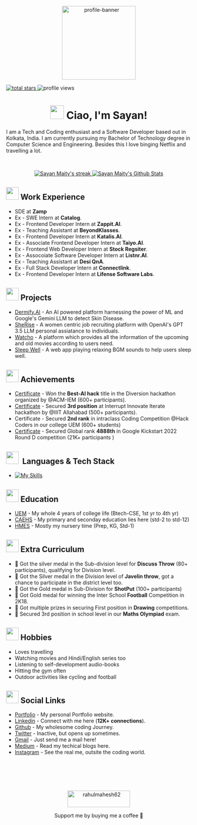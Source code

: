 <p align="center">
  <img src="https://media.licdn.com/dms/image/D5616AQFXItKmY2WiHA/profile-displaybackgroundimage-shrink_350_1400/0/1693599519349?e=1727308800&v=beta&t=LNglxvB77y7fh8GuX-MlKcpLdL3m7n8tqBLx3XhNlV8" alt="profile-banner" height="200"/>
</p
<p align="left" display="flex" flexDirection="row">
	<a href="https://github.com/Sayan-Maity?tab=repositories&sort=stargazers">
	  <img alt="total stars" title="Total stars on GitHub" src="https://custom-icon-badges.demolab.com/github/stars/Sayan-Maity?color=55960c&style=for-the-badge&labelColor=488207&logo=star"/>
	</a>
	<a>
	  <img alt="profile views" title="Profile views on GitHub" src="https://komarev.com/ghpvc/?username=Sayan-Maity&style=for-the-badge&color=blue"/>
	</a>
</p>
<h1 align="center" height="19px" gap="1rem"><img src="https://media2.giphy.com/media/v1.Y2lkPTc5MGI3NjExanY4amViYzZnZnVjMmRmdmZ3em5oeGx4bHRodGk3M2d1MDdva3lhNSZlcD12MV9pbnRlcm5hbF9naWZfYnlfaWQmY3Q9cw/SJPm2gTThP43WIwyI4/giphy.webp" width="37"> Ciao, I'm Sayan!</h1>
<p>
	I am a Tech and Coding enthusiast and a Software Developer based out in Kolkata, India. I am currently pursuing my Bachelor of Technology degree in Computer Science and Engineering. Besides this I love binging Netflix and travelling a lot.
</p>

<br/>
<p align="center" display="flex" flexDirection="row">
  <a href="https://github.com/Sayan-Maity/github-readme-streak-stats">
     <img title="🔥 Get streak stats for your profile at git.io/streak-stats" alt="Sayan Maity's streak" src="https://github-readme-stats.vercel.app/api?username=Sayan-Maity&theme=material-palenight&text_color=99FF89&icon_color=C492E3&count_private=true&hide=contribs&show_icons=true"/>
  </a>
  <a href="https://github.com/Sayan-Maity/github-readme-stats">
	  <img alt="Sayan Maity's Github Stats" src="https://github-readme-streak-stats.herokuapp.com?user=Sayan-Maity&theme=material-palenight&hide_border=true&date_format=j%20M%5B%20Y%5D&currStreakLabel=99FF89&currStreakNum=99FF89" />
  </a>
</p>

## <img src="https://media1.giphy.com/media/WmuxJs4o8SvVeuH95p/giphy.webp?cid=ecf05e478xpiq1n0ag1xeig9rfghe1m5n1xnok1wpjpn7epv&ep=v1_stickers_search&rid=giphy.webp&ct=s" width="34">&nbsp;**Work Experience**
* SDE at **Zamp**
* Ex - SWE Intern at **Catalog**. 
* Ex - Frontend Developer Intern at **Zappit.AI**. 
* Ex - Teaching Assistant at **BeyondKlasses**. 
* Ex - Frontend Developer Intern at **Katalis.AI**. 
* Ex - Associate Frontend Developer Intern at **Taiyo.AI**. 
* Ex - Frontend Web Developer Intern at **Stock Regsiter**. 
* Ex - Assocoiate Software Developer Intern at **Listnr.AI**. 
* Ex - Teaching Assistant at **Desi QnA**. 
* Ex - Full Stack Developer Intern at **Connectlink**. 
* Ex - Frontend Developer Intern at **Lifense Software Labs**. 

## <img src="https://media1.giphy.com/media/v1.Y2lkPTc5MGI3NjExaGpzcHBsY2NkOThvMTZsYXJoYms5OXg2Z211ZG9yYzFld2VqMGdnZSZlcD12MV9zdGlja2Vyc19zZWFyY2gmY3Q9cw/1fkd6ZyVpsVB4a3VsO/giphy.webp" width="34">&nbsp;**Projects**
* [Dermify.AI](https://github.com/Sayan-Maity/Derma-Prediction) - An AI powered platform harnessing the power of ML and Google's Gemini LLM to detect Skin Disease.
* [SheRise](https://github.com/Sayan-Maity/SheRise) - A women centric job recruiting platform with OpenAI's GPT 3.5 LLM personal assiatance to individuals.
* [Watcho](https://github.com/Sayan-Maity/Watcho) - A platform which provides all the information of the upcoming and old movies according to users need.
* [Sleep Well](https://github.com/Sayan-Maity/Sleep-Well) - A web app playing relaxing BGM sounds to help users sleep well.

## <img src="https://media4.giphy.com/media/xuZFZEn1xApFPUuN83/giphy.webp?cid=790b7611k5m4lhuknhi5w8jdchimw7aka3kgnlyd8bg40u0o&ep=v1_stickers_search&rid=giphy.webp&ct=s" width="34">&nbsp;**Achievements**
* [Certificate](https://drive.google.com/file/d/1h5U7AGL2P3hVvZrTnNn_MtjAPoCsGqXy/view) - Won the **Best-AI hack** title in the Diversion hackathon organized by @ACM-IEM (600+ participants).
* [Certificate](https://drive.google.com/file/d/1KhpEVulty430_LbtwdGf84HEC7oD2q9x/view) - Secured **3rd position** at Interrupt Innovate Iterate hackathon by @IIIT Allahabad (500+ participants).
* Certificate - Secured **2nd rank** in intraclass Coding Competition @Hack Coders in our college UEM (600+ students)
* [Certificate](https://drive.google.com/file/d/1GnLOEoxs-Y2uB6emKkXTjW60UCyXjIl3/view) - Secured Global rank **4888th** in Google Kickstart 2022 Round D competition (21K+ participants )

## <img src="https://media0.giphy.com/media/kAm4u0lhDCmXnugz6p/200.webp?cid=ecf05e47h24ev10qtfvziw5ene5acs9y3znt7pbc9bfhuhkk&ep=v1_stickers_search&rid=200.webp&ct=ts" width="34">&nbsp; Languages & Tech Stack
* [![My Skills](https://skillicons.dev/icons?i=cpp,java,javascript,typescript,figma,html,css,react,redux,nextjs,tailwind,bootstrap,materialui,sass,styledcomponents,gatsby,d3,nodejs,expressjs,mongodb,mysql,redis,jest,postman,git,github,gitlab,bitbucket,notion,aws,cloudflare,gcp,vercel,docker&perline=13)](https://skillicons.dev)

## <img src="https://media2.giphy.com/media/v1.Y2lkPTc5MGI3NjExZ3NwNWpqamZ2cnFucHFxZ2UwMzc4YWxnbjNubjNvdWdnMWVoM2dvbSZlcD12MV9zdGlja2Vyc19zZWFyY2gmY3Q9cw/yFAuYYi9LYQNI8lmZo/giphy.webp" width="34">&nbsp;**Education**
* [UEM](https://uem.edu.in/uem-kolkata/) - My whole 4 years of college life (Btech-CSE, 1st yr to 4th yr)
* [CAEHS](https://www.caehs.in/) - My primary and seconday education lies here (std-2 to std-12)
* [HMES](https://howardmemorialschool.com/) - Mostly my nursery time (Prep, KG, Std-1)

## <img src="https://media2.giphy.com/media/9b6eDiL0W1aBD8Qk3U/200.webp?cid=790b7611196jkheuwu2t1qzuz9f3wjqow2zxyp1zvvjc4z44&ep=v1_stickers_search&rid=200.webp&ct=s" width="34">&nbsp;**Extra Curriculum**
* 🥈 Got the silver medal in the Sub-division level for **Discuss Throw** (80+ participants), qualifying for Division level.
* 🥈 Got the Silver medal in the Division level of **Javelin throw**, got a chance to participate in the district level too.
* 🥇 Got the Gold medal in Sub-Division for **ShotPut** (100+ participants) 
* 🥇 Got Gold medal for winning the Inter School **Football** Competition in 2K18.
* 🥇 Got multiple prizes in securing First position in **Drawing** competitions.
* 🥉 Secured 3rd position in school level in our **Maths Olympiad** exam.

## <img src="https://media3.giphy.com/media/hRCs4SGk6dS6rJoE7x/giphy.webp?cid=ecf05e47crftv5x6j81xe2i0hq2uw5m35y9eu8w5japvdzin&ep=v1_stickers_search&rid=giphy.webp&ct=s" width="34">&nbsp;**Hobbies**
* Loves travelling
* Watching movies and Hindi/English series too
* Listening to self-development audio-books
* Hitting the gym often
* Outdoor activities like cycling and football

## <img src="https://media1.giphy.com/media/ghvIo7W8i5cxIWcpJV/giphy.webp?cid=790b7611eeb8xmsurnvbfv8utin2h1dtkcbotdpdmohlbqyg&ep=v1_stickers_search&rid=giphy.webp&ct=s" width="34">&nbsp;**Social Links**
* [Portfolio](https://github.com/Sayan-Maity/Derma-Prediction) - My personal Portfolio website.
* [Linkedin](https://github.com/Sayan-Maity/Derma-Prediction) - Connect with me here (**12K+ connections**).
* [Github](https://github.com/Sayan-Maity/SheRise) - My wholesome coding Journey.
* [Twitter](https://github.com/Sayan-Maity/Watcho) - Inactive, but opens up sometimes.
* [Gmail](https://github.com/Sayan-Maity/Sleep-Well) - Just send me a mail here!
* [Medium](https://github.com/Sayan-Maity/Derma-Prediction) - Read my techical blogs here.
* [Instagram](https://www.instagram.com/sayancr777_/) - See the real me, outsite the coding world.

<div align="center">
  <br/><br/><br/><br/>
  <p align = "center">
    <a href="https://www.buymeacoffee.com/sayancr777"> 
	<img align="center" src="https://cdn.buymeacoffee.com/buttons/v2/default-yellow.png" height="45" width="170" alt="rahulmahesh62" />
    </a>
  </p>
  <p>Support me by buying me a coffee 🙂</p>
	
</div>
